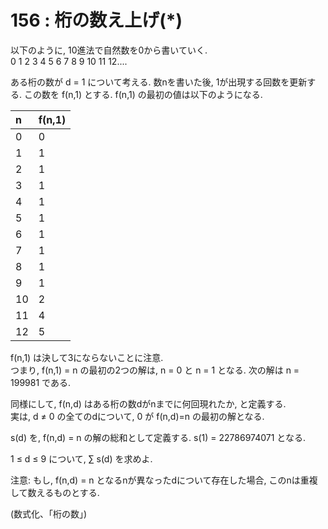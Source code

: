 # 156 : 桁の数え上げ\(\*\)

以下のように, 10進法で自然数を0から書いていく.  
0 1 2 3 4 5 6 7 8 9 10 11 12....

ある桁の数が d = 1 について考える. 数nを書いた後, 1が出現する回数を更新する. この数を f\(n,1\) とする. f\(n,1\) の最初の値は以下のようになる.

| n | f\(n,1\) |
| :--- | :--- |
| 0 | 0 |
| 1 | 1 |
| 2 | 1 |
| 3 | 1 |
| 4 | 1 |
| 5 | 1 |
| 6 | 1 |
| 7 | 1 |
| 8 | 1 |
| 9 | 1 |
| 10 | 2 |
| 11 | 4 |
| 12 | 5 |

f\(n,1\) は決して3にならないことに注意.  
つまり, f\(n,1\) = n の最初の2つの解は, n = 0 と n = 1 となる. 次の解は n = 199981 である.

同様にして, f\(n,d\) はある桁の数dがnまでに何回現れたか, と定義する.  
実は, d ≠ 0 の全てのdについて, 0 が f\(n,d\)=n の最初の解となる.

s\(d\) を, f\(n,d\) = n の解の総和として定義する. s\(1\) = 22786974071 となる.

1 ≤ d ≤ 9 について, ∑ s\(d\) を求めよ.

注意: もし, f\(n,d\) = n となるnが異なったdについて存在した場合, このnは重複して数えるものとする.

\(数式化、「桁の数」\)

